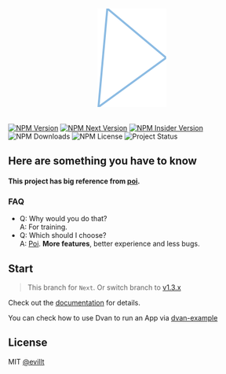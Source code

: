 <br>
<center>
  <img src="./logo.svg">
</center>
<br>

[![NPM Version](https://flat.badgen.net/npm/v/dvan?icon=npm)](https://npmjs.com/package/dvan)
[![NPM Next Version](https://flat.badgen.net/npm/v/dvan/next?icon=npm)](https://npmjs.com/package/dvan/v/next)
[![NPM Insider Version](https://flat.badgen.net/npm/v/dvan/insider?icon=npm)](https://npmjs.com/package/dvan/v/insider)
![NPM Downloads](https://flat.badgen.net/npm/dt/dvan)
![NPM License](https://flat.badgen.net/npm/license/dvan)
![Project Status](https://flat.badgen.net/badge/status/alpha/yellow)

## Here are something you have to know

#### This project has big reference from [poi](https://github.com/egoist/poi).

### FAQ
- Q: Why would you do that?  
  A: For training.
- Q: Which should I choose?  
  A: [Poi](https://github.com/egoist/poi). **More features**, better experience and less bugs.

## Start

> This branch for `Next`. Or switch branch to [v1.3.x](https://github.com/evillt/dvan/tree/v1.3.x)

Check out the [documentation](https://dvan.js.org) for details.

You can check how to use Dvan to run an App via [dvan-example](https://github.com/dvanjs/dvan-example)

## License
MIT [@evillt](https://github.com/evillt)

